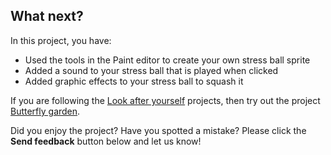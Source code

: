 ## What next?

In this project, you have:
+ Used the tools in the Paint editor to create your own stress ball sprite
+ Added a sound to your stress ball that is played when clicked
+ Added graphic effects to your stress ball to squash it

If you are following the [Look after yourself](https://projects.raspberrypi.org/en/pathways/look-after-yourself) projects, then try out the project [Butterfly garden](https://projects.raspberrypi.org/en/projects/butterfly-garden).

Did you enjoy the project? Have you spotted a mistake? Please click the **Send feedback** button below and let us know!
